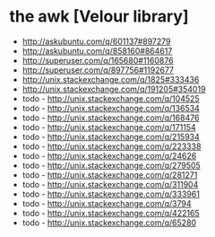 the awk [Velour library]
======================================
- http://askubuntu.com/q/601137#897279
- http://askubuntu.com/q/858160#864617
- http://superuser.com/q/165680#1160876
- http://superuser.com/q/897756#1192677
- http://unix.stackexchange.com/q/1825#333436
- http://unix.stackexchange.com/q/191205#354019
- todo - http://unix.stackexchange.com/q/104525
- todo - http://unix.stackexchange.com/q/136534
- todo - http://unix.stackexchange.com/q/168476
- todo - http://unix.stackexchange.com/q/171154
- todo - http://unix.stackexchange.com/q/215934
- todo - http://unix.stackexchange.com/q/223338
- todo - http://unix.stackexchange.com/q/24626
- todo - http://unix.stackexchange.com/q/279505
- todo - http://unix.stackexchange.com/q/281271
- todo - http://unix.stackexchange.com/q/311904
- todo - http://unix.stackexchange.com/q/333961
- todo - http://unix.stackexchange.com/q/3794
- todo - http://unix.stackexchange.com/q/422165
- todo - http://unix.stackexchange.com/q/65280
